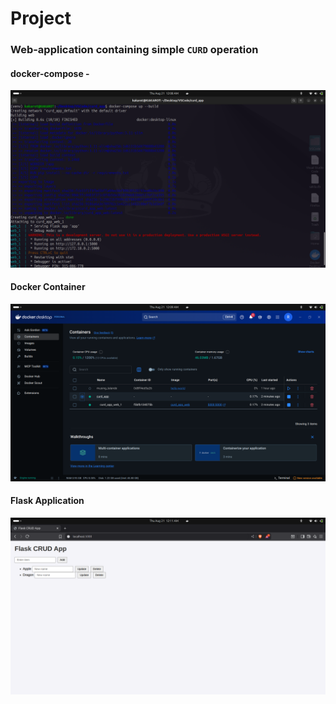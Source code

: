 # Project
### Web-application containing simple `CURD` operation

#### docker-compose -
![](https://github.com/Raman7072/datamonk-internship_projects/blob/main/1_Foundation/04_DOCKER/Curd_app/curd_app.png)

#### Docker Container
![](https://github.com/Raman7072/datamonk-internship_projects/blob/main/1_Foundation/04_DOCKER/Curd_app/curd_app2.png)

#### Flask Application
![](https://github.com/Raman7072/datamonk-internship_projects/blob/main/1_Foundation/04_DOCKER/Curd_app/curd_app3.png)
